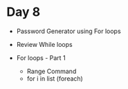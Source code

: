 # Day 8
- Password Generator using For loops

- Review While loops

- For loops - Part 1
    - Range Command
    - for i in list (foreach)
